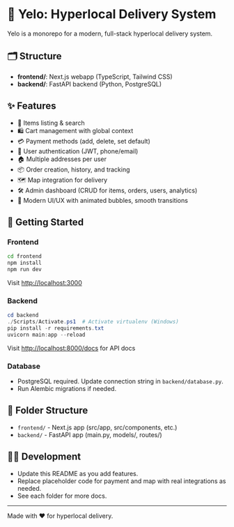 # 🚀 Yelo: Hyperlocal Delivery System

Yelo is a monorepo for a modern, full-stack hyperlocal delivery system.

## 🗂️ Structure
- **frontend/**: Next.js webapp (TypeScript, Tailwind CSS)
- **backend/**: FastAPI backend (Python, PostgreSQL)

## ✨ Features
- 🛒 Items listing & search
- 🛍️ Cart management with global context
- 💳 Payment methods (add, delete, set default)
- 👤 User authentication (JWT, phone/email)
- 🏠 Multiple addresses per user
- 📦 Order creation, history, and tracking
- 🗺️ Map integration for delivery
- 🛠️ Admin dashboard (CRUD for items, orders, users, analytics)
- 🎨 Modern UI/UX with animated bubbles, smooth transitions

## 🚀 Getting Started

### Frontend
```bash
cd frontend
npm install
npm run dev
```
Visit [http://localhost:3000](http://localhost:3000)

### Backend
```powershell
cd backend
./Scripts/Activate.ps1  # Activate virtualenv (Windows)
pip install -r requirements.txt
uvicorn main:app --reload
```
Visit [http://localhost:8000/docs](http://localhost:8000/docs) for API docs

### Database
- PostgreSQL required. Update connection string in `backend/database.py`.
- Run Alembic migrations if needed.

## 📁 Folder Structure
- `frontend/` - Next.js app (src/app, src/components, etc.)
- `backend/` - FastAPI app (main.py, models/, routes/)

## 🧑‍💻 Development
- Update this README as you add features.
- Replace placeholder code for payment and map with real integrations as needed.
- See each folder for more docs.

---

Made with ❤️ for hyperlocal delivery.
